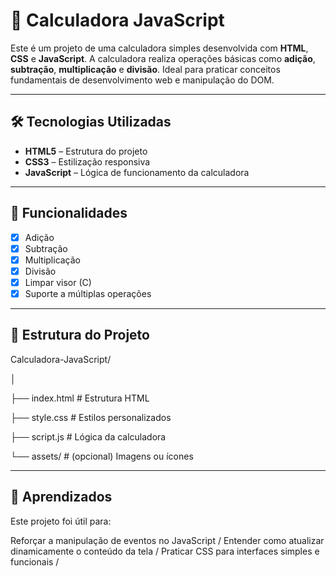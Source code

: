 # 🧮 Calculadora JavaScript

Este é um projeto de uma calculadora simples desenvolvida com **HTML**, **CSS** e **JavaScript**. A calculadora realiza operações básicas como **adição**, **subtração**, **multiplicação** e **divisão**. Ideal para praticar conceitos fundamentais de desenvolvimento web e manipulação do DOM.

---

## 🛠️ Tecnologias Utilizadas

- **HTML5** – Estrutura do projeto
- **CSS3** – Estilização responsiva
- **JavaScript** – Lógica de funcionamento da calculadora

---

## 🚀 Funcionalidades

- [x] Adição
- [x] Subtração
- [x] Multiplicação
- [x] Divisão
- [x] Limpar visor (C)
- [x] Suporte a múltiplas operações

---

## 📁 Estrutura do Projeto

Calculadora-JavaScript/

│

├── index.html # Estrutura HTML

├── style.css # Estilos personalizados

├── script.js # Lógica da calculadora

└── assets/ # (opcional) Imagens ou ícones

---

## 🧠 Aprendizados

Este projeto foi útil para:

Reforçar a manipulação de eventos no JavaScript /
Entender como atualizar dinamicamente o conteúdo da tela /
Praticar CSS para interfaces simples e funcionais /


